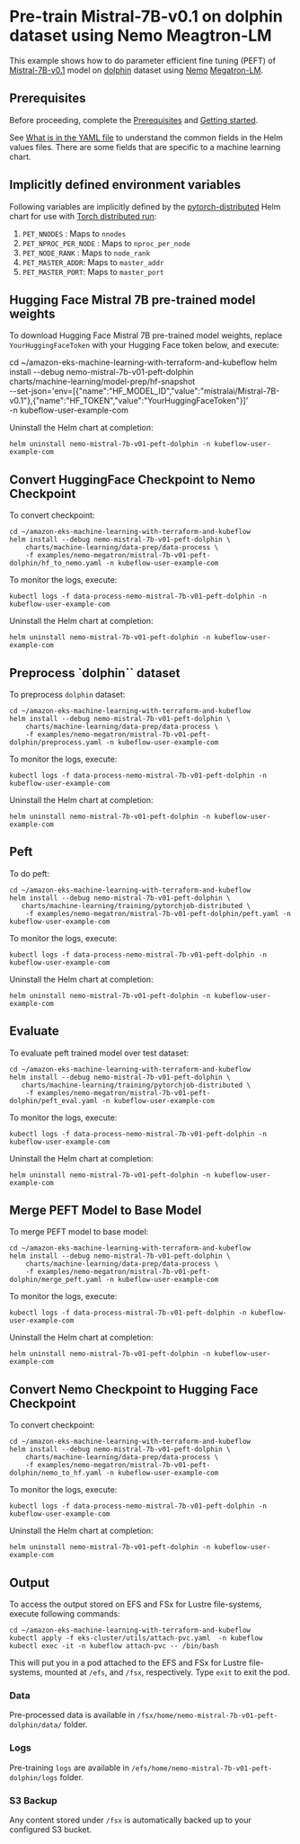 # Pre-train Mistral-7B-v0.1 on dolphin dataset using Nemo Meagtron-LM

This example shows how to do parameter efficient fine tuning (PEFT) of [Mistral-7B-v0.1](https://huggingface.co/mistralai/Mistral-7B-v0.1/commits/main) model on [dolphin](https://huggingface.co/datasets/cognitivecomputations/dolphin) dataset using [Nemo](https://github.com/NVIDIA/NeMo) [Megatron-LM](https://github.com/NVIDIA/Megatron-LM).  

## Prerequisites

Before proceeding, complete the [Prerequisites](../../../README.md#prerequisites) and [Getting started](../../../README.md#getting-started). 

See [What is in the YAML file](../../../README.md#what-is-in-the-yaml-file) to understand the common fields in the Helm values files. There are some fields that are specific to a machine learning chart.


## Implicitly defined environment variables

Following variables are implicitly defined by the [pytorch-distributed](../../../charts/machine-learning/training/pytorchjob-distributed/Chart.yaml) Helm chart for use with [Torch distributed run](https://github.com/pytorch/pytorch/blob/main/torch/distributed/run.py):

1. `PET_NNODES` : Maps to `nnodes`
2. `PET_NPROC_PER_NODE` : Maps to `nproc_per_node` 
3. `PET_NODE_RANK` : Maps to `node_rank` 
4. `PET_MASTER_ADDR`: Maps to `master_addr` 
5. `PET_MASTER_PORT`: Maps to `master_port`

## Hugging Face Mistral 7B pre-trained model weights

To download Hugging Face Mistral 7B pre-trained model weights, replace `YourHuggingFaceToken` with your Hugging Face token below, and execute:

cd ~/amazon-eks-machine-learning-with-terraform-and-kubeflow
helm install --debug nemo-mistral-7b-v01-peft-dolphin     \
    charts/machine-learning/model-prep/hf-snapshot    \
    --set-json='env=[{"name":"HF_MODEL_ID","value":"mistralai/Mistral-7B-v0.1"},{"name":"HF_TOKEN","value":"YourHuggingFaceToken"}]' \
    -n kubeflow-user-example-com

Uninstall the Helm chart at completion:

    helm uninstall nemo-mistral-7b-v01-peft-dolphin -n kubeflow-user-example-com

## Convert HuggingFace Checkpoint to Nemo Checkpoint

To convert checkpoint:

    cd ~/amazon-eks-machine-learning-with-terraform-and-kubeflow
    helm install --debug nemo-mistral-7b-v01-peft-dolphin \
        charts/machine-learning/data-prep/data-process \
        -f examples/nemo-megatron/mistral-7b-v01-peft-dolphin/hf_to_nemo.yaml -n kubeflow-user-example-com

To monitor the logs, execute:

    kubectl logs -f data-process-nemo-mistral-7b-v01-peft-dolphin -n kubeflow-user-example-com

Uninstall the Helm chart at completion:

    helm uninstall nemo-mistral-7b-v01-peft-dolphin -n kubeflow-user-example-com

## Preprocess `dolphin`` dataset

To preprocess `dolphin` dataset:

    cd ~/amazon-eks-machine-learning-with-terraform-and-kubeflow
    helm install --debug nemo-mistral-7b-v01-peft-dolphin \
        charts/machine-learning/data-prep/data-process \
        -f examples/nemo-megatron/mistral-7b-v01-peft-dolphin/preprocess.yaml -n kubeflow-user-example-com

To monitor the logs, execute:

    kubectl logs -f data-process-nemo-mistral-7b-v01-peft-dolphin -n kubeflow-user-example-com

Uninstall the Helm chart at completion:

    helm uninstall nemo-mistral-7b-v01-peft-dolphin -n kubeflow-user-example-com

## Peft

To do peft:

    cd ~/amazon-eks-machine-learning-with-terraform-and-kubeflow
    helm install --debug nemo-mistral-7b-v01-peft-dolphin \
       charts/machine-learning/training/pytorchjob-distributed \
        -f examples/nemo-megatron/mistral-7b-v01-peft-dolphin/peft.yaml -n kubeflow-user-example-com

To monitor the logs, execute:

    kubectl logs -f data-process-nemo-mistral-7b-v01-peft-dolphin -n kubeflow-user-example-com

Uninstall the Helm chart at completion:

    helm uninstall nemo-mistral-7b-v01-peft-dolphin -n kubeflow-user-example-com

## Evaluate 

To evaluate peft trained model over test dataset:

    cd ~/amazon-eks-machine-learning-with-terraform-and-kubeflow
    helm install --debug nemo-mistral-7b-v01-peft-dolphin \
       charts/machine-learning/training/pytorchjob-distributed \
        -f examples/nemo-megatron/mistral-7b-v01-peft-dolphin/peft_eval.yaml -n kubeflow-user-example-com

To monitor the logs, execute:

    kubectl logs -f data-process-nemo-mistral-7b-v01-peft-dolphin -n kubeflow-user-example-com

Uninstall the Helm chart at completion:

    helm uninstall nemo-mistral-7b-v01-peft-dolphin -n kubeflow-user-example-com


## Merge PEFT Model to Base Model

To merge PEFT model to base model:

    cd ~/amazon-eks-machine-learning-with-terraform-and-kubeflow
    helm install --debug nemo-mistral-7b-v01-peft-dolphin \
        charts/machine-learning/data-prep/data-process \
        -f examples/nemo-megatron/mistral-7b-v01-peft-dolphin/merge_peft.yaml -n kubeflow-user-example-com

To monitor the logs, execute:

    kubectl logs -f data-process-mistral-7b-v01-peft-dolphin -n kubeflow-user-example-com

Uninstall the Helm chart at completion:

    helm uninstall nemo-mistral-7b-v01-peft-dolphin -n kubeflow-user-example-com

## Convert Nemo Checkpoint to Hugging Face Checkpoint

To convert checkpoint:

    cd ~/amazon-eks-machine-learning-with-terraform-and-kubeflow
    helm install --debug nemo-mistral-7b-v01-peft-dolphin \
        charts/machine-learning/data-prep/data-process \
        -f examples/nemo-megatron/mistral-7b-v01-peft-dolphin/nemo_to_hf.yaml -n kubeflow-user-example-com

To monitor the logs, execute:

    kubectl logs -f data-process-nemo-mistral-7b-v01-peft-dolphin -n kubeflow-user-example-com

Uninstall the Helm chart at completion:

    helm uninstall nemo-mistral-7b-v01-peft-dolphin -n kubeflow-user-example-com

## Output

To access the output stored on EFS and FSx for Lustre file-systems, execute following commands:

    cd ~/amazon-eks-machine-learning-with-terraform-and-kubeflow
    kubectl apply -f eks-cluster/utils/attach-pvc.yaml  -n kubeflow
    kubectl exec -it -n kubeflow attach-pvc -- /bin/bash


This will put you in a pod attached to the  EFS and FSx for Lustre file-systems, mounted at `/efs`, and `/fsx`, respectively. Type `exit` to exit the pod.

### Data

Pre-processed data is available in `/fsx/home/nemo-mistral-7b-v01-peft-dolphin/data/` folder.

### Logs

Pre-training `logs` are available in `/efs/home/nemo-mistral-7b-v01-peft-dolphin/logs` folder. 

### S3 Backup

Any content stored under `/fsx` is automatically backed up to your configured S3 bucket.